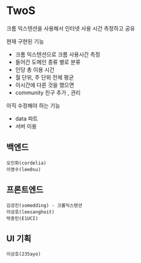 # TwoS

크롬 익스텐션을 사용해서 인터넷 사용 시간 측정하고 공유

현재 구현된 기능
- 크롬 익스텐션으로 크롬 사용시간 측정
- 들어간 도메인 종류 별로 분류
- 인당 총 이용 시간
- 월 단위, 주 단위 전체 평균
- 이시간에 다른 것을 했으면
- community 친구 추가 , 관리

아직 수정해야 하는 기능
- data 파트
- 서버 이용


## 백엔드 
```
오인화(cordelia)
이영수(lee0su)
```

## 프론트엔드
```
김성진(somedding) - 크롬익스텐션
이상호(leesanghoit)
박종민(E1UCI)
```

## UI 기획
```
이상호(235ayo)
```
